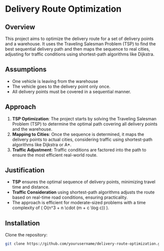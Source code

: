 # Delivery Route Optimization

## Overview

This project aims to optimize the delivery route for a set of delivery points and a warehouse. It uses the Traveling Salesman Problem (TSP) to find the best sequential delivery path and then maps the sequence to real cities, adjusting for traffic conditions using shortest-path algorithms like Dijkstra.

## Assumptions

- One vehicle is leaving from the warehouse
- The vehicle goes to the delivery point only once.
- All delivery points must be covered in a sequential manner.

## Approach

1. **TSP Optimization**: The project starts by solving the Traveling Salesman Problem (TSP) to determine the optimal path covering all delivery points and the warehouse.
2. **Mapping to Cities**: Once the sequence is determined, it maps the delivery points to actual cities, considering traffic using shortest-path algorithms like Dijkstra or A\*.
3. **Traffic Adjustment**: Traffic conditions are factored into the path to ensure the most efficient real-world route.

## Justification

- **TSP** ensures the optimal sequence of delivery points, minimizing travel time and distance.
- **Traffic Consideration** using shortest-path algorithms adjusts the route based on real-time road conditions, ensuring practicality.
- The approach is efficient for moderate-sized problems with a time complexity of \( O(n^3 + n \cdot (m + c \log c)) \).

## Installation

Clone the repository:

```bash
git clone https://github.com/yourusername/delivery-route-optimization.git
```

